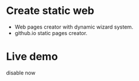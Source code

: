 # Create static web

- Web pages creator with dynamic wizard system.
- github.io static pages creator.

# Live demo
disable now

